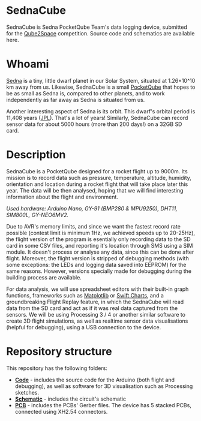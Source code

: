 # SednaCube
SednaCube is Sedna PocketQube Team's data logging device, submitted for the [Qube2Space](https://students.2space.ro/qube2space.html) competition. Source code and schematics are available here.

# Whoami
[Sedna](https://en.wikipedia.org/wiki/90377_Sedna) is a tiny, little dwarf planet in our Solar System, situated at 1.26×10^10 km away from us. Likewise, SednaCube is a small [PocketQube](https://en.wikipedia.org/wiki/PocketQube) that hopes to be as small as Sedna is, compared to other planets, and to work independently as far away as Sedna is situated from us.

Another interesting aspect of Sedna is its orbit. This dwarf's orbital period is 11,408 years ([JPL](https://ssd.jpl.nasa.gov/sbdb.cgi?sstr=Sedna)). That's a lot of years! Similarly, SednaCube can record sensor data for about 5000 hours (more than 200 days!) on a 32GB SD card.

# Description
SednaCube is a PocketQube designed for a rocket flight up to 9000m. Its mission is to record data such as pressure, temperature, altitude, humidity, orientation and location during a rocket flight that will take place later this year. The data will be then analysed, hoping that we will find interesting information about the flight and environment.

<i>Used hardware: Arduino Nano, GY-91 (BMP280 & MPU9250), DHT11, SIM800L, GY-NEO6MV2.</i>

Due to AVR's memory limits, and since we want the fastest record rate possible (contest limit is minimum 1Hz, we achieved speeds up to 20-25Hz), the flight version of the program is esentially only recording data to the SD card in some CSV files, and reporting it's location through SMS using a SIM module. It doesn't process or analyse any data, since this can be done after flight. Moreover, the flight version is stripped of debugging methods (with some exceptions: the LEDs and logging data saved into EEPROM) for the same reasons. However, versions specially made for debugging during the building process are available.

For data analysis, we will use spreadsheet editors with their built-in graph functions, frameworks such as [Matplotlib](https://matplotlib.org) or [Swift Charts](https://developer.apple.com/documentation/charts), and a groundbreaking Flight Replay feature, in which the SednaCube will read data from the SD card and act as if it was real data captured from the sensors. We will be using Processing 3 / 4 or another similar software to create 3D flight simulations, as well as realtime sensor data visualisations (helpful for debugging), using a USB connection to the device.



# Repository structure
This repository has the following folders:
- <b>[Code](/Code)</b> - includes the source code for the Arduino (both flight and debugging), as well as software for 3D visualisation such as Processing sketches.
- <b>[Schematic](/Schematic)</b> - includes the circuit's schematic
- <b>[PCB](/PCB)</b> - includes the PCBs' Gerber files. The device has 5 stacked PCBs, connected using XH2.54 connectors.
